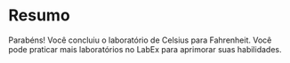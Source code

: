 # Resumo

Parabéns! Você concluiu o laboratório de Celsius para Fahrenheit. Você pode praticar mais laboratórios no LabEx para aprimorar suas habilidades.
